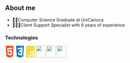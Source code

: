 ## About me
- 👨‍🎓Computer Science Graduate at UniCarioca
- 👨‍💼📞Client Support Specialist with 6 years of experience

### Technologies
<div style="display:inline-block">
  <img align="center" width="30" height="40" src="https://raw.githubusercontent.com/devicons/devicon/master/icons/html5/html5-original.svg"/>
  <img align="center" width="30" height="40" src="https://raw.githubusercontent.com/devicons/devicon/master/icons/css3/css3-original.svg"/>
  <img align="center" width="30" height="40" src="https://raw.githubusercontent.com/devicons/devicon/master/icons/javascript/javascript-plain.svg"/>
  <img align="center" width="30" height="40" src="https://cdn.jsdelivr.net/gh/devicons/devicon@latest/icons/php/php-original.svg"/>
  <img align="center" width="30" height="40" src="https://cdn.jsdelivr.net/gh/devicons/devicon@latest/icons/mysql/mysql-original-wordmark.svg"/>
  <img align="center" width="30" height="40" src="https://cdn.jsdelivr.net/gh/devicons/devicon@latest/icons/python/python-original-wordmark.svg"/>
</div>
